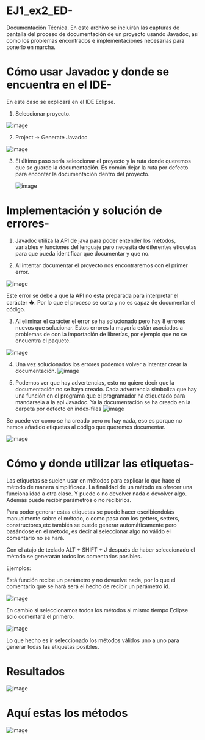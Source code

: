 # EJ1_ex2_ED-
Documentación Técnica.
En este archivo se incluirán las capturas de pantalla del proceso de documentación de un proyecto usando Javadoc, así como los problemas encontrados e implementaciones necesarias para ponerlo en marcha.

# Cómo usar Javadoc y donde se encuentra en el IDE-

En este caso se explicará en el IDE Eclipse.

1. Seleccionar proyecto.

   
![image](https://github.com/user-attachments/assets/141a6d6c-3fd1-4a33-848a-b02eda36f653)



2. Project -> Generate Javadoc

   
![image](https://github.com/user-attachments/assets/3cf46fba-41c5-41fa-a0b8-ffba29d52a81)



3. El último paso sería seleccionar el proyecto y la ruta donde queremos que se guarde la documentación. Es común dejar la ruta por defecto para encontar la documentación dentro del proyecto.
   
   ![image](https://github.com/user-attachments/assets/ac53b511-66e8-4d22-96fd-075b7b21e13d)


# Implementación y solución de errores-

1. Javadoc utiliza la API de java para poder entender los métodos, variables y funciones del lenguaje pero necesita de diferentes etiquetas para que pueda identificar que documentar y que no.

2. Al intentar documentar el proyecto nos encontraremos con el primer error.

   
![image](https://github.com/user-attachments/assets/991fd7fb-e421-4731-8a6a-7fba5c0c5b19)

Este error se debe a que la API no esta preparada para interpretar el carácter �. Por lo que el proceso se corta y no es capaz de documentar el código.



3. Al eliminar el carácter el error se ha solucionado pero hay 8 errores nuevos que solucionar. Estos errores la mayoría están asociados a problemas de con la importación de librerías, por ejemplo que no se encuentra el paquete.

![image](https://github.com/user-attachments/assets/f8352687-c963-4d89-b4e3-8fee3bd3c97d)

4. Una vez solucionados los errores podemos volver a intentar crear la documentación.
![image](https://github.com/user-attachments/assets/c63932f8-6710-4448-baba-3bf8d4993c9c)

5. Podemos ver que hay advertencias, esto no quiere decir que la documentación no se haya creado. Cada advertencia simboliza que hay una función en el programa que el programador ha etiquetado para mandarsela a la api Javadoc.
Ya la documentación se ha creado en la carpeta por defecto en index-files
![image](https://github.com/user-attachments/assets/36540a08-42b6-4252-b6c1-0fb3d3a24048)


Se puede ver como se ha creado pero no hay nada, eso es porque no hemos añadido etiquetas al código que queremos documentar.


![image](https://github.com/user-attachments/assets/64d3275f-2d8d-47fa-b04a-0e03abdaa5f2)


# Cómo y donde utilizar las etiquetas-

Las etiquetas se suelen usar en métodos para explicar lo que hace el método de manera simplificada.
La finalidad de un método es ofrecer una funcionalidad a otra clase.
Y puede o no devolver nada o devolver algo.
Además puede recibir parámetros o no recibirlos.


Para poder generar estas etiquetas se puede hacer escribiendolás manualmente sobre el método, o como pasa con los getters, setters, constructores,etc también se puede generar automáticamente pero basándose en el método, es decir al seleccionar algo no válido el comentario no se hará.

Con el atajo de teclado ALT + SHIFT + J después de haber seleccionado el método se generarán todos los comentarios posibles.


Ejemplos:

Está función recibe un parámetro y no devuelve nada, por lo que el comentario que se hará será el hecho de recibir un parámetro id.

![image](https://github.com/user-attachments/assets/f6ab41ed-1b2c-4216-9e15-ba2bb244965d)


En cambio si seleccionamos todos los métodos al mismo tiempo Eclipse solo comentará el primero.

![image](https://github.com/user-attachments/assets/3b2f90ec-7c82-462c-a32e-cf7eb73fbaf1)



Lo que hecho es ir seleccionado los métodos válidos uno a uno para generar todas las etiquetas posibles.

# Resultados



![image](https://github.com/user-attachments/assets/e9832c6f-42bc-4d35-bb19-322e6cf5b5b9)




# Aquí estas los métodos



![image](https://github.com/user-attachments/assets/6d210214-fefc-4238-b789-bb109366a1c5)





